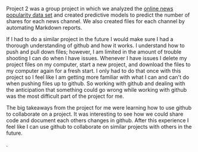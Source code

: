 Project 2 was a group project in which we analyzed the [online news popularity data set](https://archive.ics.uci.edu/ml/datasets/Online+News+Popularity) and created predictive models to predict the number of shares for each news channel.  We also created files for each channel by automating Markdown reports.

If I had to do a similar project in the future I would make sure I had a thorough understanding of github and how it works.  I understand how to push and pull down files; however, I am limited in the amount of trouble shooting I can do when I have issues.  Whenever I have issues I delete my project files on my computer, start a new project, and download the files to my computer again for a fresh start.  I only had to do that once with this project so I feel like I am getting more familiar with what I can and can't do when pushing files up to github.  So working with github and dealing with the anticipation that something could go wrong while working with github was the most difficult part of the project for me.  

The big takeaways from the project for me were learning how to use github to collaborate on a project.  It was interesting to see how we could share code and document each others changes in github. After this experience I feel like I can use github to collaborate on similar projects with others in the future.

.
